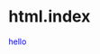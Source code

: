 # html.index
<!DOCTYE>
<html>
<head>

</head>
<style>
  p{
  color:blue}
</style>
<body>
  <p>hello</p>
</body>
</html>
